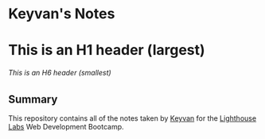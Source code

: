 # Keyvan's Notes

# This is an H1 header (largest)

###### This is an H6 header (smallest)

## Summary

This repository contains all of the notes taken by [Keyvan](https://github.com/keyvanzz) for the [Lighthouse Labs](https://www.lighthouselabs.ca/) Web Development Bootcamp.
